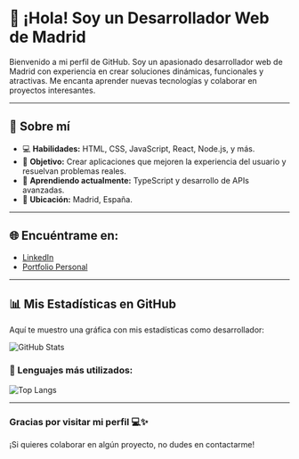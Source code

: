 # 👋 ¡Hola! Soy un Desarrollador Web de Madrid

Bienvenido a mi perfil de GitHub. Soy un apasionado desarrollador web de Madrid con experiencia en crear soluciones dinámicas, funcionales y atractivas. Me encanta aprender nuevas tecnologías y colaborar en proyectos interesantes.

---

## 🚀 Sobre mí
- 💻 **Habilidades:** HTML, CSS, JavaScript, React, Node.js, y más.
- 🎯 **Objetivo:** Crear aplicaciones que mejoren la experiencia del usuario y resuelvan problemas reales.
- 🌱 **Aprendiendo actualmente:** TypeScript y desarrollo de APIs avanzadas.
- 📍 **Ubicación:** Madrid, España.

---

## 🌐 Encuéntrame en:
- [LinkedIn](https://www.linkedin.com/in/giancarlo-ciulla/)   
- [Portfolio Personal](Proximamente)  

---

## 📊 Mis Estadísticas en GitHub
Aquí te muestro una gráfica con mis estadísticas como desarrollador:

![GitHub Stats](https://github-readme-stats.vercel.app/api?username=GiancarloCiulla&show_icons=true&theme=radical)

### 📂 Lenguajes más utilizados:
![Top Langs](https://github-readme-stats.vercel.app/api/top-langs/?username=GiancarloCiulla&layout=compact)

---

### Gracias por visitar mi perfil 💻✨  
¡Si quieres colaborar en algún proyecto, no dudes en contactarme!

